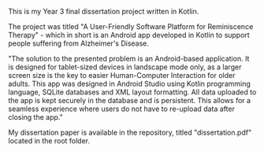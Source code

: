 This is my Year 3 final dissertation project written in Kotlin.

The project was titled "A User-Friendly Software Platform for Reminiscence Therapy" - which in short is an Android app developed in Kotlin to support people suffering from Alzheimer's Disease.

"The solution to the presented problem is an Android-based application. It is designed for tablet-sized devices in landscape mode only, as a larger screen size is the key to easier Human-Computer Interaction for older adults. 
This app was designed in Android Studio using Kotlin programming language, SQLite 
databases and XML layout formatting. All data uploaded to the app is kept securely in the 
database and is persistent. This allows for a seamless experience where users do not have to 
re-upload data after closing the app."

My dissertation paper is available in the repository, titled "dissertation.pdf" located in the root folder.
